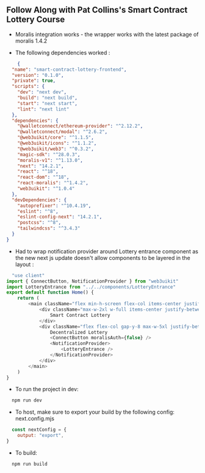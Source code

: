 ## Follow Along with Pat Collins's Smart Contract Lottery Course

- Moralis integration works - the wrapper works with the latest package of moralis 1.4.2

- The following dependencies worked :
```json
    {
  "name": "smart-contract-lottery-frontend",
  "version": "0.1.0",
  "private": true,
  "scripts": {
    "dev": "next dev",
    "build": "next build",
    "start": "next start",
    "lint": "next lint"
  },
  "dependencies": {
    "@walletconnect/ethereum-provider": "^2.12.2",
    "@walletconnect/modal": "^2.6.2",
    "@web3uikit/core": "^1.1.5",
    "@web3uikit/icons": "^1.1.2",
    "@web3uikit/web3": "^0.3.2",
    "magic-sdk": "^28.0.3",
    "moralis-v1": "^1.13.0",
    "next": "14.2.1",
    "react": "^18",
    "react-dom": "^18",
    "react-moralis": "^1.4.2",
    "web3uikit": "^1.0.4"
  },
  "devDependencies": {
    "autoprefixer": "^10.4.19",
    "eslint": "^8",
    "eslint-config-next": "14.2.1",
    "postcss": "^8",
    "tailwindcss": "^3.4.3"
  }
}

```

- Had to wrap notification provider around Lottery entrance component as the new next js update doesn't allow components to be layered in the layout :
```js
  "use client"
import { ConnectButton, NotificationProvider } from "web3uikit"
import LotteryEntrance from "../../components/LotteryEntrance"
export default function Home() {
    return (
        <main className="flex min-h-screen flex-col items-center justify-between p-48">
            <div className="max-w-2xl w-full items-center justify-between font-mono text-5xl">
                Smart Contract Lottery
            </div>
            <div className="flex flex-col gap-y-8 max-w-5xl justify-between items-center text-2xl p-12">
                Decentralized Lottery
                <ConnectButton moralisAuth={false} />
                <NotificationProvider>
                    <LotteryEntrance />
                </NotificationProvider>
            </div>
        </main>
    )
}

```

- To run the project in dev:
```zsh
  npm run dev
```
- To host, make sure to export your build by the following config:
next.config.mjs
```js
  const nextConfig = {
    output: "export",
}
```
- To build:
```zsh
  npm run build
```